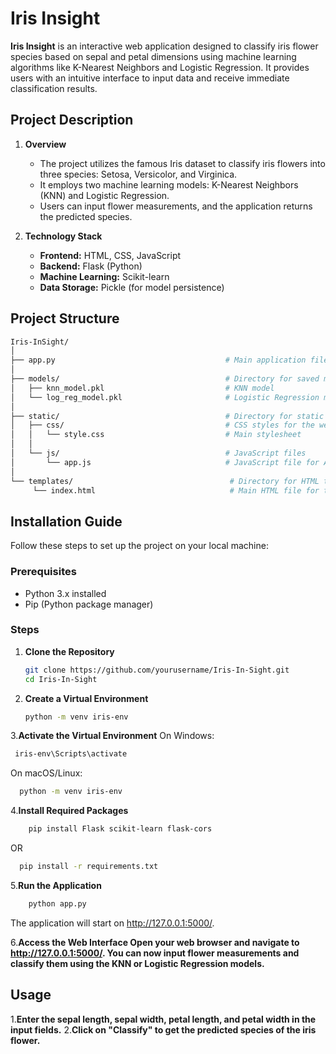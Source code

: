 # Iris Insight

**Iris Insight** is an interactive web application designed to classify iris flower species based on sepal and petal dimensions using machine learning algorithms like K-Nearest Neighbors and Logistic Regression. It provides users with an intuitive interface to input data and receive immediate classification results.

## Project Description

1. **Overview**
   - The project utilizes the famous Iris dataset to classify iris flowers into three species: Setosa, Versicolor, and Virginica.
   - It employs two machine learning models: K-Nearest Neighbors (KNN) and Logistic Regression.
   - Users can input flower measurements, and the application returns the predicted species.

2. **Technology Stack**
   - **Frontend:** HTML, CSS, JavaScript
   - **Backend:** Flask (Python)
   - **Machine Learning:** Scikit-learn
   - **Data Storage:** Pickle (for model persistence)

## Project Structure

   ```bash
  Iris-InSight/
│
├── app.py                                      # Main application file
│
├── models/                                     # Directory for saved machine learning models
│   ├── knn_model.pkl                           # KNN model
│   └── log_reg_model.pkl                       # Logistic Regression model
│
├── static/                                     # Directory for static files
│   ├── css/                                    # CSS styles for the web interface
│   │   └── style.css                           # Main stylesheet
│   │
│   └── js/                                     # JavaScript files
│       └── app.js                              # JavaScript file for API interaction
│
└── templates/                                   # Directory for HTML templates
        └── index.html                              # Main HTML file for the web interface
 ```

## Installation Guide

Follow these steps to set up the project on your local machine:

### Prerequisites

- Python 3.x installed
- Pip (Python package manager)

### Steps

1. **Clone the Repository**
   ```bash
   git clone https://github.com/yourusername/Iris-In-Sight.git
   cd Iris-In-Sight
2. **Create a Virtual Environment**
    ```bash
    python -m venv iris-env
3.**Activate the Virtual Environment**
On Windows:
  ```bash
   iris-env\Scripts\activate
 ```
On macOS/Linux:
  ```bash
    python -m venv iris-env
 ```
4.**Install Required Packages**
```bash
    pip install Flask scikit-learn flask-cors
```
  OR
```bash
  pip install -r requirements.txt
```
5.**Run the Application**
```bash
    python app.py
```
The application will start on http://127.0.0.1:5000/.


6.**Access the Web Interface Open your web browser and navigate to http://127.0.0.1:5000/. You can now input flower measurements and classify them using the KNN or Logistic Regression models.**


## Usage
1.**Enter the sepal length, sepal width, petal length, and petal width in the input fields.**
2.**Click on "Classify" to get the predicted species of the iris flower.**
